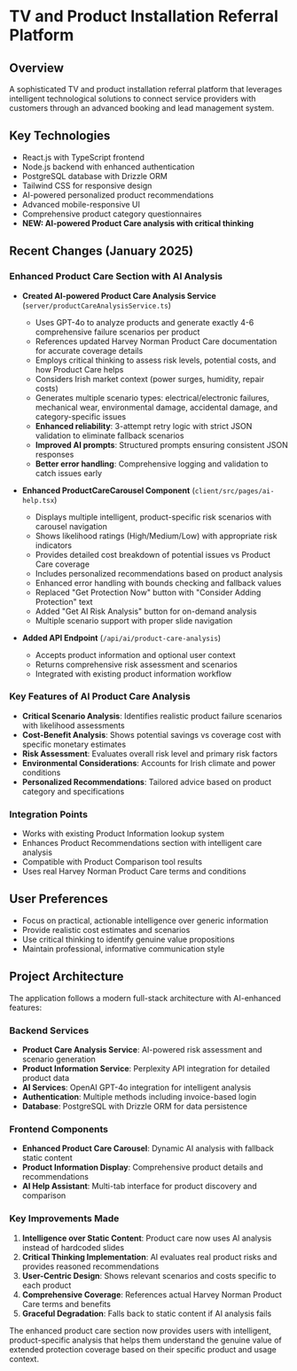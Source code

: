 # TV and Product Installation Referral Platform

## Overview
A sophisticated TV and product installation referral platform that leverages intelligent technological solutions to connect service providers with customers through an advanced booking and lead management system.

## Key Technologies
- React.js with TypeScript frontend
- Node.js backend with enhanced authentication
- PostgreSQL database with Drizzle ORM
- Tailwind CSS for responsive design
- AI-powered personalized product recommendations
- Advanced mobile-responsive UI
- Comprehensive product category questionnaires
- **NEW: AI-powered Product Care analysis with critical thinking**

## Recent Changes (January 2025)

### Enhanced Product Care Section with AI Analysis
- **Created AI-powered Product Care Analysis Service** (`server/productCareAnalysisService.ts`)
  - Uses GPT-4o to analyze products and generate exactly 4-6 comprehensive failure scenarios per product
  - References updated Harvey Norman Product Care documentation for accurate coverage details
  - Employs critical thinking to assess risk levels, potential costs, and how Product Care helps
  - Considers Irish market context (power surges, humidity, repair costs)
  - Generates multiple scenario types: electrical/electronic failures, mechanical wear, environmental damage, accidental damage, and category-specific issues
  - **Enhanced reliability**: 3-attempt retry logic with strict JSON validation to eliminate fallback scenarios
  - **Improved AI prompts**: Structured prompts ensuring consistent JSON responses
  - **Better error handling**: Comprehensive logging and validation to catch issues early

- **Enhanced ProductCareCarousel Component** (`client/src/pages/ai-help.tsx`)
  - Displays multiple intelligent, product-specific risk scenarios with carousel navigation
  - Shows likelihood ratings (High/Medium/Low) with appropriate risk indicators
  - Provides detailed cost breakdown of potential issues vs Product Care coverage
  - Includes personalized recommendations based on product analysis
  - Enhanced error handling with bounds checking and fallback values
  - Replaced "Get Protection Now" button with "Consider Adding Protection" text
  - Added "Get AI Risk Analysis" button for on-demand analysis
  - Multiple scenario support with proper slide navigation

- **Added API Endpoint** (`/api/ai/product-care-analysis`)
  - Accepts product information and optional user context
  - Returns comprehensive risk assessment and scenarios
  - Integrated with existing product information workflow

### Key Features of AI Product Care Analysis
- **Critical Scenario Analysis**: Identifies realistic product failure scenarios with likelihood assessments
- **Cost-Benefit Analysis**: Shows potential savings vs coverage cost with specific monetary estimates
- **Risk Assessment**: Evaluates overall risk level and primary risk factors
- **Environmental Considerations**: Accounts for Irish climate and power conditions
- **Personalized Recommendations**: Tailored advice based on product category and specifications

### Integration Points
- Works with existing Product Information lookup system
- Enhances Product Recommendations section with intelligent care analysis
- Compatible with Product Comparison tool results
- Uses real Harvey Norman Product Care terms and conditions

## User Preferences
- Focus on practical, actionable intelligence over generic information
- Provide realistic cost estimates and scenarios
- Use critical thinking to identify genuine value propositions
- Maintain professional, informative communication style

## Project Architecture
The application follows a modern full-stack architecture with AI-enhanced features:

### Backend Services
- **Product Care Analysis Service**: AI-powered risk assessment and scenario generation
- **Product Information Service**: Perplexity API integration for detailed product data
- **AI Services**: OpenAI GPT-4o integration for intelligent analysis
- **Authentication**: Multiple methods including invoice-based login
- **Database**: PostgreSQL with Drizzle ORM for data persistence

### Frontend Components  
- **Enhanced Product Care Carousel**: Dynamic AI analysis with fallback static content
- **Product Information Display**: Comprehensive product details and recommendations
- **AI Help Assistant**: Multi-tab interface for product discovery and comparison

### Key Improvements Made
1. **Intelligence over Static Content**: Product care now uses AI analysis instead of hardcoded slides
2. **Critical Thinking Implementation**: AI evaluates real product risks and provides reasoned recommendations  
3. **User-Centric Design**: Shows relevant scenarios and costs specific to each product
4. **Comprehensive Coverage**: References actual Harvey Norman Product Care terms and benefits
5. **Graceful Degradation**: Falls back to static content if AI analysis fails

The enhanced product care section now provides users with intelligent, product-specific analysis that helps them understand the genuine value of extended protection coverage based on their specific product and usage context.